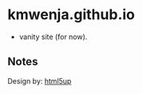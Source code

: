 # kmwenja.github.io

- vanity site (for now).

Notes
-----

Design by: [html5up](http://html5up.net)
